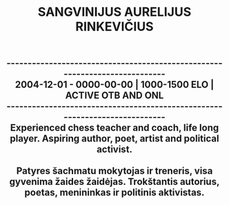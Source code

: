 <!DOCTYPE html>
<html>
  <h1 align="center">
    SANGVINIJUS AURELIJUS RINKEVIČIUS
  </h1>
  <h2 align="center">
    <br>---------------------------------------------------------------------------</br>
    2004-12-01 - 0000-00-00 | 1000-1500 ELO | ACTIVE OTB AND ONL
    <br>---------------------------------------------------------------------------</br>
    Experienced chess teacher and coach, life long player. Aspiring author, poet, artist and political activist.
    <br><br>Patyres šachmatu mokytojas ir treneris, visa gyvenima žaides žaidėjas. Trokštantis autorius, poetas, menininkas ir politinis aktivistas.</br></br>
  </h2>
</html>
